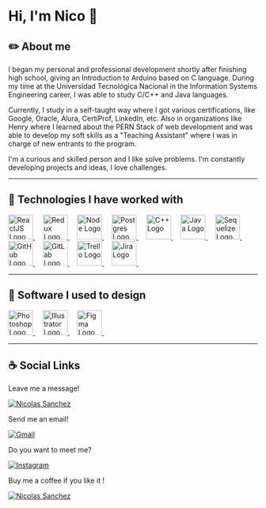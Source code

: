 # Hi, I'm Nico 👋

## ✏️ About me
I began my personal and professional development shortly after finishing high school, giving an Introduction to Arduino based on C language. During my time at the Universidad Tecnológica Nacional in the Information Systems Engineering career, I was able to study C/C++ and Java languages.

Currently, I study in a self-taught way where I got various certifications, like Google, Oracle, Alura, CertiProf, LinkedIn, etc. Also in organizations like Henry where I learned about the PERN Stack of web development and was able to develop my soft skills as a "Teaching Assistant" where I was in charge of new entrants to the program.

I'm a curious and skilled person and I like solve problems. I'm constantly developing projects and ideas, I love challenges.

***

## 🚀 Technologies I have worked with 

<a href="https://reactjs.org/">
  <img height="50" title="ReactJS" alt="ReactJS Logo" src="https://upload.wikimedia.org/wikipedia/commons/thumb/a/a7/React-icon.svg/512px-React-icon.svg.png?20220125121207">
</a> &#xa0; &#xa0;
<a href="https://es.redux.js.org/">
  <img height="50" title="Redux" alt="Redux Logo" src="https://assets.stickpng.com/images/5848309bcef1014c0b5e4a9a.png">
</a> &#xa0; &#xa0;
<a href="https://nodejs.org/">
  <img height="50" title="NodeJS" alt="Node Logo" src="https://i.postimg.cc/6qVkgJZK/kisspng-web-development-node-js-socket-io-javascript-netwo-modernization-5adab8119da748-395557261524.png">
</a> &#xa0; &#xa0;
<a href="https://www.postgresql.org/">
  <img height="50" title="Postgres" alt="Postgres Logo" src="https://assets.stickpng.com/images/584815fdcef1014c0b5e497a.png">
</a> &#xa0; &#xa0;
<a href="#">
  <img  height="50" title="C++" alt="C++ Logo" src="https://upload.wikimedia.org/wikipedia/commons/thumb/1/18/ISO_C%2B%2B_Logo.svg/306px-ISO_C%2B%2B_Logo.svg.png">
</a> &#xa0; &#xa0;
<a href="https://www.java.com/">
  <img height="50" title="Java" alt="Java Logo" src="https://www.manualweb.net/img/logos/java.png">
</a> &#xa0; &#xa0;
<a href="https://sequelize.org/">
  <img height="50" title="Sequelize" alt="Sequelize Logo" src="https://seeklogo.com/images/S/sequelize-logo-9A5075DB9F-seeklogo.com.png">
</a> &#xa0; &#xa0;
<a href="https://github.com/">
  <img height="50" title="GitHub" alt="GitHub Logo" src="https://cdn-icons-png.flaticon.com/512/25/25231.png">
</a> &#xa0; &#xa0;
<a href="https://about.gitlab.com/">
  <img height="50" title="GitLab" alt="GitLab Logo" src="https://assets.stickpng.com/images/5847f997cef1014c0b5e48c1.png">
</a> &#xa0; &#xa0;
<a href="https://trello.com/">
  <img height="50" title="Trello" alt="Trello Logo" src="https://assets.stickpng.com/images/58482beecef1014c0b5e4a36.png">
</a> &#xa0; &#xa0;
<a href="https://www.atlassian.com/software/jira">
  <img height="50" title="Jira" alt="Jira Logo" src="https://cdn.icon-icons.com/icons2/2699/PNG/512/atlassian_jira_logo_icon_170511.png">
</a> &#xa0; &#xa0;

***

## 🎨 Software I used to design

<a href="https://www.adobe.com/ar/products/photoshop.html">
  <img height="50" title="Photoshop" alt="Photoshop Logo" src="https://upload.wikimedia.org/wikipedia/commons/thumb/a/af/Adobe_Photoshop_CC_icon.svg/120px-Adobe_Photoshop_CC_icon.svg.png">
</a> &#xa0; &#xa0;
<a href="https://www.adobe.com/ar/products/illustrator.html">
  <img height="50" title="Illustrator" alt="Illustrator Logo" src="https://logodownload.org/wp-content/uploads/2017/04/adobe-Illustrator-logo-1-1.png">
</a> &#xa0; &#xa0;
<a href="https://www.figma.com/">
  <img height="50" title="Figma" alt="Figma Logo" src="https://upload.wikimedia.org/wikipedia/commons/thumb/3/33/Figma-logo.svg/250px-Figma-logo.svg.png">
</a> &#xa0; &#xa0;


***

## ☕ Social Links

Leave me a message!

[![Nicolas Sanchez](https://img.shields.io/badge/Nicolas_Sanchez-0A66C2?style=for-the-badge&logo=LinkedIn&logoColor=white)](https://www.linkedin.com/in/nirsanchez/)

Send me an email!

[![Gmail](https://img.shields.io/badge/Gmail-EA4335?style=for-the-badge&logo=gmail&logoColor=white)](mailto:nicosanchez673@gmail.com)

Do you want to meet me?

[![Instagram](https://img.shields.io/badge/Instagram-E4405F?style=for-the-badge&logo=instagram&logoColor=white)](https://www.instagram.com/nicosanchez2497)

Buy me a coffee if you like it !

[![Nicolas Sanchez](https://img.shields.io/badge/Nicolas_Sanchez-00457C?style=for-the-badge&logo=PayPal&logoColor=white)](https://www.linkedin.com/in/nirsanchez/)

